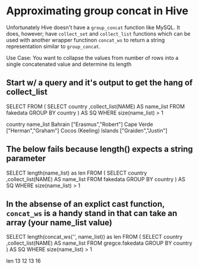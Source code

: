 # Approximating group concat in Hive

Unfortunately Hive doesn't have a ```group_concat``` function like MySQL. It does, however; have ```collect_set``` and ```collect_list``` functions which can be used with another wrapper functinon ```concat_ws``` to return a string representation similar to ```group_concat```. 

Use Case:
You want to collapse the values from number of rows into a single concatenated value and determine its length

## Start w/ a query and it's output to get the hang of collect_list

SELECT
FROM (
    SELECT country 
        ,collect\_list(NAME) AS name_list 
    FROM fakedata
    GROUP BY country 
    ) AS SQ
WHERE size(name_list) > 1 

country                 name_list
Bahrain                 ["Erasmus","Robert"]
Cape Verde              ["Herman","Graham"]
Cocos (Keeling) Islands ["Graiden","Justin"]


## The below fails because length() expects a string parameter

SELECT length(name_list) as len
FROM (
    SELECT country
        ,collect\_list(NAME) AS name_list
    FROM fakedata
    GROUP BY country
    ) AS SQ
WHERE size(name_list) > 1

## In the absense of an explict cast function, ```concat_ws``` is a handy stand in that can take an array (your name_list value)

SELECT length(concat_ws('', name_list)) as len
FROM (
    SELECT country
        ,collect\_list(NAME) AS name_list
    FROM gregce.fakedata
    GROUP BY country
    ) AS SQ
WHERE size(name_list) > 1

len
13
12
13
16


